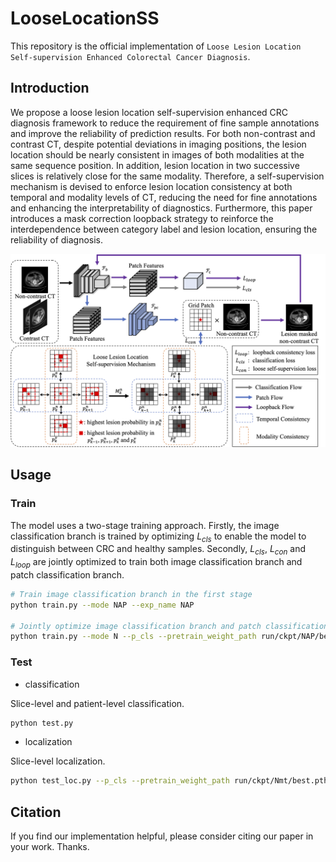 # LooseLocationSS

This repository is the official implementation of `Loose Lesion Location Self-supervision Enhanced Colorectal Cancer Diagnosis`.

## Introduction

We propose a loose lesion location self-supervision enhanced CRC diagnosis framework to reduce the requirement of fine sample annotations and improve the reliability of prediction results. For both non-contrast and contrast CT, despite potential deviations in imaging positions, the lesion location should be nearly consistent in images of both modalities at the same sequence position. In addition, lesion location in two successive slices is relatively close for the same modality. Therefore, a self-supervision mechanism is devised to enforce lesion location consistency at both temporal and modality levels of CT, reducing the need for fine annotations and enhancing the interpretability of diagnostics. Furthermore, this paper introduces a mask correction loopback strategy to reinforce the interdependence between category label and lesion location, ensuring the reliability of diagnosis.

<img src="image/overview.png" alt="overview" width=750 />

## Usage

### Train

The model uses a two-stage training approach. Firstly, the image classification branch is trained by optimizing $L_{cls}$ to enable the model to distinguish between CRC and healthy samples. Secondly, $L_{cls}$, $L_{con}$ and $L_{loop}$ are jointly optimized to train both image classification branch and patch classification branch.

```bash
# Train image classification branch in the first stage
python train.py --mode NAP --exp_name NAP

# Jointly optimize image classification branch and patch classification branch in the second stage 
python train.py --mode N --p_cls --pretrain_weight_path run/ckpt/NAP/best.pth --exp_name Nmt
```

### Test

* classification

Slice-level and patient-level classification.

```bash
python test.py
```

* localization

Slice-level localization.

```bash
python test_loc.py --p_cls --pretrain_weight_path run/ckpt/Nmt/best.pth
```

## Citation

If you find our implementation helpful, please consider citing our paper in your work. Thanks.